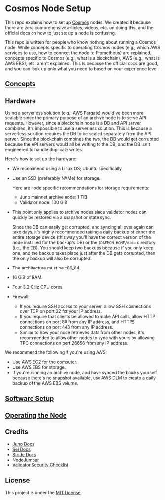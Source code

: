 # Cosmos Node Setup

This repo explains how to set up [Cosmos](https://cosmos.network/) nodes. We created it because there are zero comprehensive articles, videos, etc. on doing this, and the official docs on how to just set up a node is confusing.

This repo is written for people who know nothing about running a Cosmos node. While concepts specific to operating Cosmos nodes (e.g., which AWS services to use, how to connect the node to Prometheus) are explained, concepts specific to Cosmos (e.g., what is a blockchain), AWS (e.g., what is AWS EBS), etc. aren't explained. This is because the official docs are good, and you can look up only what you need to based on your experience level.

## [Concepts](docs/concepts.md)

## Hardware

Using a serverless solution (e.g., AWS Fargate) would've been more scalable since the primary purpose of an archive node is to serve API requests. However, since a blockchain node is a DB and API server combined, it's impossible to use a serverless solution. This is because a serverless solution requires the DB to be scaled separately from the API server. Since the blockchain combines the two, the DB would get corrupted because the API servers would all be writing to the DB, and the DB isn't engineered to handle duplicate writes.

Here's how to set up the hardware:
- We recommend using a Linux OS; Ubuntu specifically.
- Use an SSD (preferably NVMe) for storage.

    Here are node specific recommendations for storage requirements:
    - Juno mainnet archive node: 1 TiB
    - Validator node: 100 GiB
- This point only applies to archive nodes since validator nodes can quickly be restored via a snapshot or state sync.

    Since the DB can easily get corrupted, and syncing all over again can take days, it's highly recommended taking a daily backup of either the entire storage device (this way you'll have the correct version of the node installed for the backup's DB) or the `$DAEMON_HOME/data` directory (i.e., the DB). You should keep two backups because if you only keep one, and the backup takes place just after the DB gets corrupted, then the only backup will also be corrupted.
- The architecture must be x86_64.
- 16 GiB of RAM.
- Four 3.2 GHz CPU cores.
- Firewall:
    - If you require SSH access to your server, allow SSH connections over TCP on port 22 for your IP address.
    - If you require that clients be allowed to make API calls, allow HTTP connections on port 80 from any IP address, and HTTPS connections on port 443 from any IP address.
    - Similar to how your node retrieves data from other nodes, it's recommended to allow other nodes to sync with yours by allowing TPC connections on port 26656 from any IP address.

We recommend the following if you're using AWS:
- Use AWS EC2 for the computer.
- Use AWS EBS for storage.
- If you're running an archive node, and have synced the blocks yourself because there's no snapshot available, use AWS DLM to create a daily backup of the AWS EBS volume.

## [Software Setup](docs/software-setup.md)

## [Operating the Node](docs/operating.md)

## Credits

- [Juno Docs](https://docs.junonetwork.io/juno/readme)
- [Sei Docs](https://docs.seinetwork.io/introduction/overview)
- [Stride Docs](https://docs.stride.zone/docs)
- [NodeJumper](https://nodejumper.io/)
- [Validator Security Checklist](https://docs.evmos.org/validators/security/checklist.html)

## License

This project is under the [MIT License](LICENSE).
